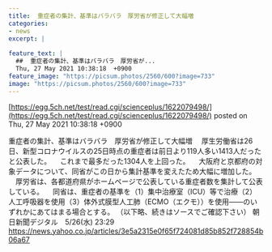 ```yaml
---
title:  重症者の集計、基準はバラバラ　厚労省が修正して大幅増  
categories:
- news
excerpt: |
  
feature_text: |
  ##  重症者の集計、基準はバラバラ　厚労省が...
  Thu, 27 May 2021 10:38:18  +0900
feature_image: "https://picsum.photos/2560/600?image=733"
image: "https://picsum.photos/2560/600?image=733"
---
```


[https://egg.5ch.net/test/read.cgi/scienceplus/1622079498/](https://egg.5ch.net/test/read.cgi/scienceplus/1622079498/)
posted on Thu, 27 May 2021 10:38:18  +0900

<!--more-->

重症者の集計、基準はバラバラ　厚労省が修正して大幅増 　厚生労働省は26日、新型コロナウイルスの25日時点の重症者は前日より119人多い1413人だったと公表した。 　これまで最多だった1304人を上回った。 　大阪府と京都府の対象データについて、同省がこの日から集計基準を変えたため大幅に増加した。 　厚労省は、各都道府県がホームページで公表している重症者数を集計して公表している。 　同省は、重症者の基準を（1）集中治療室（ICU）等で治療（2）人工呼吸器を使用（3）体外式膜型人工肺（ECMO（エクモ））を使用——のいずれかにあてはまる場合とする。 （以下略、続きはソースでご確認下さい） 朝日新聞デジタル　5/26(水) 23:29 https://news.yahoo.co.jp/articles/3e5a2315e0f65f724081d85b852f728854b06a67
